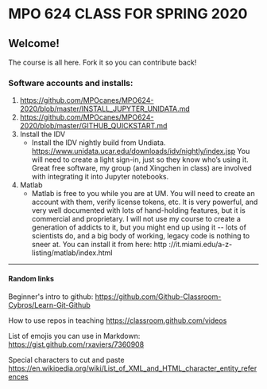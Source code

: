 # MPO 624 CLASS FOR SPRING 2020

## Welcome!
The course is all here. Fork it so you can contribute back! 

### Software accounts and installs: 

1.  https://github.com/MPOcanes/MPO624-2020/blob/master/INSTALL_JUPYTER_UNIDATA.md
1. https://github.com/MPOcanes/MPO624-2020/blob/master/GITHUB_QUICKSTART.md
1. Install the IDV
   * Install the IDV nightly build from Undiata. https://www.unidata.ucar.edu/downloads/idv/nightly/index.jsp You will need to create a light sign-in, just so they know who’s using it. Great free software, my group (and Xingchen in class) are involved with integrating it into Jupyter notebooks. 
1. Matlab 
   * Matlab is free to you while you are at UM. You will need to create an account with them, verify license tokens, etc.  It is very powerful, and very well documented with lots of hand-holding features, but it is commercial and proprietary. I will not use my course to create a generation of addicts to it, but you might end up using it -- lots of scientists do, and a big body of working, legacy code is nothing to sneer at. You can install it from here: http ://it.miami.edu/a-z-listing/matlab/index.html


-------
#### Random links

Beginner's intro to github: https://github.com/Github-Classroom-Cybros/Learn-Git-Github

How to use repos in teaching https://classroom.github.com/videos

List of emojis you can use in Markdown: https://gist.github.com/rxaviers/7360908

Special characters to cut and paste https://en.wikipedia.org/wiki/List_of_XML_and_HTML_character_entity_references


